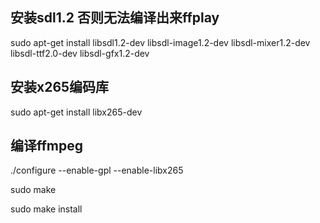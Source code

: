 

## 安装sdl1.2 否则无法编译出来ffplay



 sudo apt-get install libsdl1.2-dev libsdl-image1.2-dev libsdl-mixer1.2-dev libsdl-ttf2.0-dev libsdl-gfx1.2-dev

## 安装x265编码库
sudo apt-get install libx265-dev

## 编译ffmpeg

./configure --enable-gpl --enable-libx265

sudo make

sudo make install

